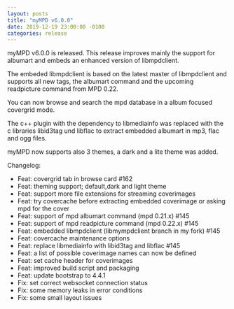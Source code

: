 ```yaml
---
layout: posts
title: "myMPD v6.0.0"
date: 2019-12-19 23:00:00 -0100
categories: release
---
```


myMPD v6.0.0 is released. This release improves mainly the support for albumart and embeds an enhanced version of libmpdclient. 

The embeded libmpdclient is based on the latest master of libmpdclient and supports all new tags, the albumart command and 
the upcoming readpicture command from MPD 0.22.

You can now browse and search the mpd database in a album focused covergrid mode. 

The c++ plugin with the dependency to libmediainfo was replaced with the c libraries libid3tag und libflac to extract 
embedded albumart in mp3, flac and ogg files.

myMPD now supports also 3 themes, a dark and a lite theme was added.

Changelog:
- Feat: covergrid tab in browse card #162 
- Feat: theming support; default,dark and light theme
- Feat: support more file extensions for streaming coverimages
- Feat: try covercache before extracting embedded coverimage or asking mpd for the cover
- Feat: support of mpd albumart command (mpd 0.21.x) #145 
- Feat: support of mpd readpicture command (mpd 0.22.x) #145 
- Feat: embedded libmpdclient (libmympdclient branch in my fork) #145 
- Feat: covercache maintenance options
- Feat: replace libmediainfo with libid3tag and libflac #145 
- Feat: a list of possible coverimage names can now be defined
- Feat: set cache header for coverimages
- Feat: improved build script and packaging
- Feat: update bootstrap to 4.4.1
- Fix: set correct websocket connection status
- Fix: some memory leaks in error conditions
- Fix: some small layout issues
